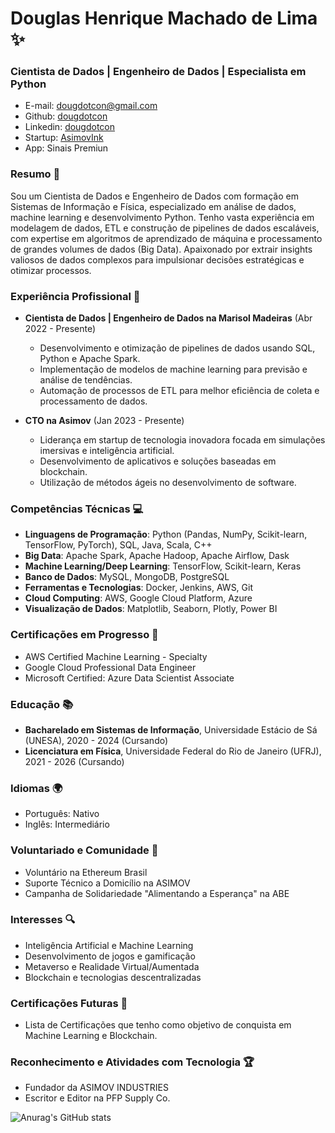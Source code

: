 # Douglas Henrique Machado de Lima ✨
### Cientista de Dados | Engenheiro de Dados | Especialista em Python

- E-mail: dougdotcon@gmail.com
- Github: [dougdotcon](https://github.com/dougdotcon)
- Linkedin: [dougdotcon](https://www.linkedin.com/in/dougdotcon/)
- Startup: [AsimovInk](https://asimovink.gitbook.io/)
- App: Sinais Premiun

### Resumo 👋
Sou um Cientista de Dados e Engenheiro de Dados com formação em Sistemas de Informação e Física, especializado em análise de dados, machine learning e desenvolvimento Python. Tenho vasta experiência em modelagem de dados, ETL e construção de pipelines de dados escaláveis, com expertise em algoritmos de aprendizado de máquina e processamento de grandes volumes de dados (Big Data). Apaixonado por extrair insights valiosos de dados complexos para impulsionar decisões estratégicas e otimizar processos.

### Experiência Profissional 🚀
- **Cientista de Dados | Engenheiro de Dados na Marisol Madeiras** (Abr 2022 - Presente)
  - Desenvolvimento e otimização de pipelines de dados usando SQL, Python e Apache Spark.
  - Implementação de modelos de machine learning para previsão e análise de tendências.
  - Automação de processos de ETL para melhor eficiência de coleta e processamento de dados.

- **CTO na Asimov** (Jan 2023 - Presente)
  - Liderança em startup de tecnologia inovadora focada em simulações imersivas e inteligência artificial.
  - Desenvolvimento de aplicativos e soluções baseadas em blockchain.
  - Utilização de métodos ágeis no desenvolvimento de software.

### Competências Técnicas 💻
- **Linguagens de Programação**: Python (Pandas, NumPy, Scikit-learn, TensorFlow, PyTorch), SQL, Java, Scala, C++
- **Big Data**: Apache Spark, Apache Hadoop, Apache Airflow, Dask
- **Machine Learning/Deep Learning**: TensorFlow, Scikit-learn, Keras
- **Banco de Dados**: MySQL, MongoDB, PostgreSQL
- **Ferramentas e Tecnologias**: Docker, Jenkins, AWS, Git
- **Cloud Computing**: AWS, Google Cloud Platform, Azure
- **Visualização de Dados**: Matplotlib, Seaborn, Plotly, Power BI

### Certificações em Progresso 📜
- AWS Certified Machine Learning - Specialty
- Google Cloud Professional Data Engineer
- Microsoft Certified: Azure Data Scientist Associate

### Educação 📚
- **Bacharelado em Sistemas de Informação**, Universidade Estácio de Sá (UNESA), 2020 - 2024 (Cursando)
- **Licenciatura em Física**, Universidade Federal do Rio de Janeiro (UFRJ), 2021 - 2026 (Cursando)

### Idiomas 🌍
- Português: Nativo
- Inglês: Intermediário

### Voluntariado e Comunidade 🌱
- Voluntário na Ethereum Brasil
- Suporte Técnico a Domicílio na ASIMOV
- Campanha de Solidariedade "Alimentando a Esperança" na ABE

### Interesses 🔍
- Inteligência Artificial e Machine Learning
- Desenvolvimento de jogos e gamificação
- Metaverso e Realidade Virtual/Aumentada
- Blockchain e tecnologias descentralizadas

### Certificações Futuras 🔮
- Lista de Certificações que tenho como objetivo de conquista em Machine Learning e Blockchain.

### Reconhecimento e Atividades com Tecnologia 🏆
- Fundador da ASIMOV INDUSTRIES
- Escritor e Editor na PFP Supply Co.

![Anurag's GitHub stats](https://github-readme-stats.vercel.app/api?username=dougdotcon&show_icons=true&theme=tokyonight)
